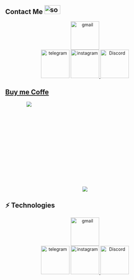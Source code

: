 <h2>Contact Me <img width="50" height="28" src="https://media.giphy.com/media/WUlplcMpOCEmTGBtBW/giphy.gif" alt="socialmedia"></h2>

<div align="center">
<a href="mailto:javadfrt@gmail.com"><img src="https://img.shields.io/badge/Gmail-D14836?style=for-the-badge&logo=gmail&logoColor=white" alt="gmail" width="90"></a><br>
<a href="http://t.me/"><img src="https://img.shields.io/badge/Telegram-2CA5E0?style=for-the-badge&logo=telegram&logoColor=white" alt="telegram" width="90"></a>
<a href="https://www.instagram.com/X_.jvd/"><img src="https://img.shields.io/badge/Instagram-E4405F?style=for-the-badge&logo=instagram&logoColor=white" alt="instagram" width="90">
<a href="https://discords.com/bio/p/3exydevil"><img src="https://img.shields.io/badge/Discord-7289DA?style=for-the-badge&logo=discord&logoColor=white" alt="Discord" width="90">
</div>

<h2>Buy me Coffe</h2>
<div style="width:150px; height:150px;" align="center"><a href="https://coffeebede.ir/buycoffee/sexydevil"><img class="img-fluid" src="https://coffeebede.ir/DashboardTemplateV2/app-assets/images/banner/default-yellow.svg" /></a></div>

	
<h3 align="center"> 
<br>
<br>
<br>
<br>  
<p align="center"><img src="https://github-readme-streak-stats.herokuapp.com/?user=3exydevil&theme=dark"></p>
												     

## ⚡ Technologies
<div align="center">
<a href="mailto:javadfrt@gmail.com"><img src="https://img.shields.io/badge/Gmail-D14836?style=for-the-badge&logo=gmail&logoColor=white" alt="gmail" width="90"></a><br>
<a href="http://t.me/"><img src="https://img.shields.io/badge/Telegram-2CA5E0?style=for-the-badge&logo=telegram&logoColor=white" alt="telegram" width="90"></a>
<a href="https://www.instagram.com/X_.jvd/"><img src="https://img.shields.io/badge/Instagram-E4405F?style=for-the-badge&logo=instagram&logoColor=white" alt="instagram" width="90">
<a href="https://discords.com/bio/p/3exydevil"><img src="https://img.shields.io/badge/Discord-7289DA?style=for-the-badge&logo=discord&logoColor=white" alt="Discord" width="90">
</div>
